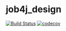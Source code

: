 # job4j_design

[![Build Status](https://travis-ci.org/rvk12/job4j_design.svg?branch=master)](https://travis-ci.org/rvk12/job4j_design)
[![codecov](https://codecov.io/gh/rvk12/job4j_design/branch/master/graph/badge.svg?token=UEKEL697KW)](https://codecov.io/gh/rvk12/job4j_design)
